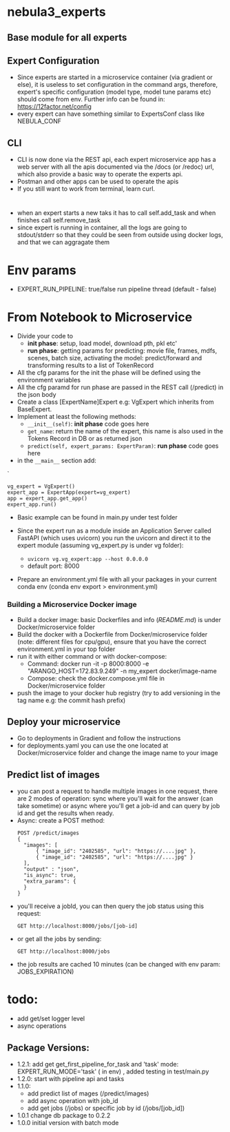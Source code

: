 # nebula3_experts
## Base module for all experts

## Expert Configuration
- Since experts are started in a microservice container (via gradient or else), it is useless to
  set configuration in the command args, therefore, expert's specific configuration
  (model type, model tune params etc) should come from env.
  Further info can be found in: https://12factor.net/config
- every expert can have something similar to ExpertsConf class like NEBULA_CONF

## CLI
- CLI is now done via the REST api, each expert microservice app has a web server with
  all the apis documented via the /docs (or /redoc) url, which also provide a basic way
  to operate the experts api.
- Postman and other apps can be used to operate the apis
- If you still want to work from terminal, learn curl.

#
- when an expert starts a new taks it has to call self.add_task and when finishes call self.remove_task
- since expert is running in container, all the logs are going to stdout/stderr so that they could be
  seen from outside using docker logs, and that we can aggragate them


# Env params
- EXPERT_RUN_PIPELINE: true/false run pipeline thread (default - false)

# From Notebook to Microservice
- Divide your code to
  -  **init phase**: setup, load model, download pth, pkl etc'
  - **run phase**: getting params for predicting: movie file, frames, mdfs, scenes, batch size, activating the model: predict/forward and transforming results to a list of TokenRecord
- All the cfg params for the init the phase will be defined using the environment variables
- All the cfg paramd for run phase are passed in the REST call (/predict) in the json body
- Create a class [ExpertName]Expert e.g: VgExpert which inherits from BaseExpert.
- Implement at least the following methods:
  - `__init__(self)`: **init phase** code goes here
  - `get_name`: return the name of the expert, this name is also used in the Tokens Record in DB or as returned json
  - `predict(self, expert_params: ExpertParam)`: **run phase** code goes here
- in the `__main__` section add:

 `

    vg_expert = VgExpert()
    expert_app = ExpertApp(expert=vg_expert)
    app = expert_app.get_app()
    expert_app.run()
- Basic example can be found in main.py under test folder

- Since the expert run as a module inside an Application Server called FastAPI (which uses uvicorn) you run the uvicorn and direct it to the expert module (assuming vg_expert.py is under vg folder):
  - `uvicorn vg.vg_expert:app --host 0.0.0.0`
  -  default port: 8000
- Prepare an environment.yml file with all your packages in your current conda env (conda env export > environment.yml)

### Building a Microservice Docker image
- Build a docker image: basic Dockerfiles and info (*README.md*) is under Docker/microservice folder
- Build the docker with a Dockerfile from Docker/microservice folder (note: different files for cpu/gpu), ensure that you have the correct environment.yml in your top folder
- run it with either command or with docker-compose:
  - Command: docker run -it -p 8000:8000 -e "ARANGO_HOST=172.83.9.249" -n my_expert docker/image-name
  - Compose: check the docker.compose.yml file in Docker/microservice folder
- push the image to your docker hub registry (try to add versioning in the tag name e.g: the commit hash prefix)

## Deploy your microservice

- Go to deployments in Gradient and follow the instructions
- for deployments.yaml you can use the one located at Docker/microservice folder and change the image name to your image

## Predict list of images
- you can post a request to handle multiple images in one request, there are 2 modes of operation: sync where you'll wait for the answer (can take sometime) or async where you'll get a job-id and can query by job id and get the results when ready.
- Async: create a POST method:
  ```
  POST /predict/images
  {
    "images": [
        { "image_id": "2402585", "url": "https://....jpg" },
        { "image_id": "2402585", "url": "https://....jpg" }
    ],
    "output" : "json",
    "is_async": true,
    "extra_params": {
    }
  }
- you'll receive a jobId, you can then query the job status using this request:
  ```
  GET http://localhost:8000/jobs/[job-id]
- or get all the jobs by sending:
  ```
  GET http://localhost:8000/jobs
- the job results are cached 10 minutes (can be changed with env param: JOBS_EXPIRATION)

# todo:
- add get/set logger level
- async operations


## Package Versions:
- 1.2.1: add get get_first_pipeline_for_task and 'task' mode: EXPERT_RUN_MODE='task' ( in env) ,
        added testing in test/main.py
- 1.2.0: start with pipeline api and tasks
- 1.1.0:
  - add predict list of mages (/predict/images)
  - add async operation with job_id
  - add get jobs (/jobs) or specific job by id (/jobs/[job_id])
- 1.0.1 change db package to 0.2.2
- 1.0.0 initial version with batch mode